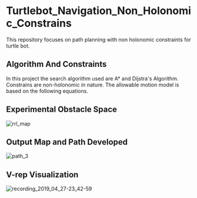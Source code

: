 # Turtlebot_Navigation_Non_Holonomic_Constrains
This repository focuses on path planning with non holonomic constraints for turtle bot.

## Algorithm And Constraints
In this project the search algorithm used are A* and Dijstra's Algorithm. 
Constrains are non-holonomic in nature.
The allowable motion model is based on the following equations.


## Experimental Obstacle Space
![rrl_map](https://user-images.githubusercontent.com/93336207/139559310-dfc6d03f-a5d0-4dda-a23e-3038d18e7dad.JPG)

## Output Map and Path Developed 
![path_3](https://user-images.githubusercontent.com/93336207/139559381-523b53f2-dfe6-4dc6-b039-fe76256f6d8b.png)


## V-rep Visualization
![recording_2019_04_27-23_42-59](https://user-images.githubusercontent.com/93336207/139557801-9f6a1d44-b428-4c83-80a1-def5b664fda1.gif)
